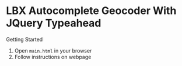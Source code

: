 # LBX Autocomplete Geocoder With JQuery Typeahead

Getting Started
1. Open `main.html` in your browser
2. Follow instructions on webpage